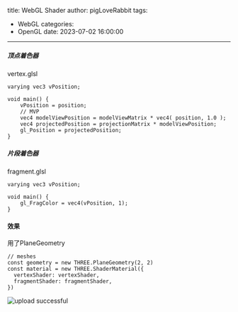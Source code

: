 title: WebGL Shader
author: pigLoveRabbit
tags:
  - WebGL
categories:
  - OpenGL
date: 2023-07-02 16:00:00
---
##### 顶点着色器
vertex.glsl
```
varying vec3 vPosition;

void main() {
    vPosition = position;
    // MVP
    vec4 modelViewPosition = modelViewMatrix * vec4( position, 1.0 );
    vec4 projectedPosition = projectionMatrix * modelViewPosition;
    gl_Position = projectedPosition;
}
```
##### 片段着色器
fragment.glsl
```
varying vec3 vPosition;

void main() {
    gl_FragColor = vec4(vPosition, 1);
}
```
#### 效果
用了PlaneGeometry
```
// meshes
const geometry = new THREE.PlaneGeometry(2, 2)
const material = new THREE.ShaderMaterial({
  vertexShader: vertexShader,
  fragmentShader: fragmentShader,
})
```

![upload successful](\\images\shader-1.png)